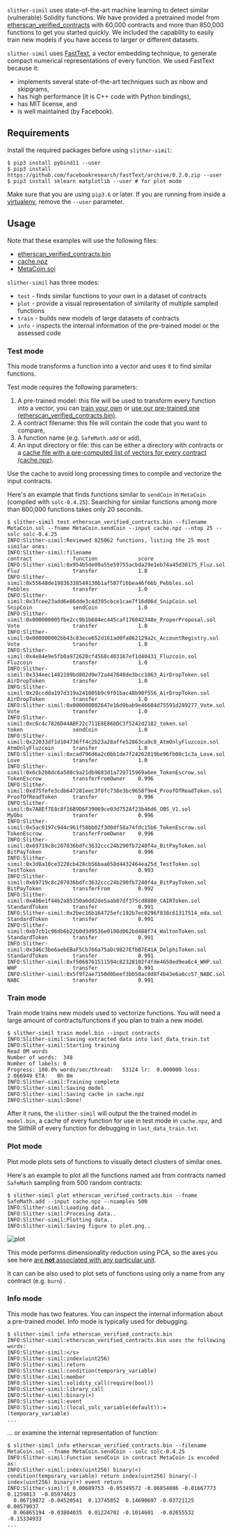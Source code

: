 `slither-simil` uses state-of-the-art machine learning to detect similar (vulnerable) Solidity functions. We have provided a pretrained model from [etherscan_verified_contracts](https://github.com/thec00n/etherscan_verified_contracts) with 60,000 contracts and more than 850,000 functions to get you started quickly. We included the capability to easily train new models if you have access to larger or different datasets.

`slither-simil` uses [FastText](https://github.com/facebookresearch/fastText), a vector embedding technique, to generate compact numerical representations of every function. We used FastText because it:

- implements several state-of-the-art techniques such as nbow and skipgrams,
- has high performance (it is C++ code with Python bindings),
- has MIT license, and
- is well maintained (by Facebook).

## Requirements

Install the required packages before using `slither-simil`:

```
$ pip3 install pybind11 --user
$ pip3 install https://github.com/facebookresearch/fastText/archive/0.2.0.zip --user
$ pip3 install sklearn matplotlib --user # for plot mode
```

Make sure that you are using `pip3.6` or later. If you are running from inside a [virtualenv](https://virtualenv.pypa.io/en/latest/), remove the `--user` parameter.

## Usage

Note that these examples will use the following files:

- [etherscan_verified_contracts.bin](https://drive.google.com/file/d/1oEhbIL4V9582Y5VKp4iiOURGq8qa4cBN/view?usp=sharing)
- [cache.npz](https://drive.google.com/file/d/1vpwusbyzLn1JqqAvlFivHXtLvsEp0VqX/view?usp=sharing)
- [MetaCoin.sol](https://github.com/crytic/slither/wiki/MetacoinExample)

`slither-simil` has three modes:

- `test` - finds similar functions to your own in a dataset of contracts
- `plot` - provide a visual representation of similarity of multiple sampled functions
- `train` - builds new models of large datasets of contracts
- `info` - inspects the internal information of the pre-trained model or the assessed code

### Test mode

This mode transforms a function into a vector and uses it to find similar functions.

Test mode requires the following parameters:

1. A pre-trained model: this file will be used to transform every function into a vector, you can [train your own](#train-mode) or [use our pre-trained one (etherscan_verified_contracts.bin)](#usage).
2. A contract filename: this file will contain the code that you want to compare,
3. A function name (e.g. `SafeMath.add` or `add`),
4. An input directory or file: this can be either a directory with contracts or a [cache file with a pre-computed list of vectors for every contract (cache.npz)](#usage).

Use the cache to avoid long processing times to compile and vectorize the input contracts.

Here's an example that finds functions similar to `sendCoin` in `MetaCoin` (compiled with `solc-0.4.25`). Searching for similar functions among more than 800,000 functions takes only 20 seconds.

```
$ slither-simil test etherscan_verified_contracts.bin --filename MetaCoin.sol --fname MetaCoin.sendCoin --input cache.npz --ntop 25 --solc solc-0.4.25
INFO:Slither-simil:Reviewed 825062 functions, listing the 25 most similar ones:
INFO:Slither-simil:filename                                                          contract             function             score
INFO:Slither-simil:0x954b5de09a55e59755acbda29e1eb74a45d30175_Fluz.sol               Fluz                 transfer             1.0
INFO:Slither-simil:0x55648de19836338549130b1af587f16bea46f66b_Pebbles.sol            Pebbles              transfer             1.0
INFO:Slither-simil:0x3fcee23add6e86dde3c4d395cbce1cae7f16d06d_SnipCoin.sol           SnipCoin             sendCoin             1.0
INFO:Slither-simil:0x000000005fbe2cc9b1b684ec445caf176042348e_ProperProposal.sol     Vote                 transfer             1.0
INFO:Slither-simil:0x000000002bb43c83ece652d161ad0fa862129a2c_AccountRegistry.sol    Vote                 transfer             1.0
INFO:Slither-simil:0x4e84e9e5fb0a972628cf4568c403167ef1d40431_Fluzcoin.sol           Fluzcoin             transfer             1.0
INFO:Slither-simil:0x334eec1482109bd802d9e72a447848de3bcc1063_AirDropToken.sol       AirDropToken         transfer             1.0
INFO:Slither-simil:0x28ccdda197d319a241005b9c9f01bac48b90f556_AirDropToken.sol       AirDropToken         transfer             1.0
INFO:Slither-simil:0x000000002647e16d9bab9e46604d75591d289277_Vote.sol               Vote                 transfer             1.0
INFO:Slither-simil:0xc6c4c7826D44ABF22c711E8E86bDC3f5242d2182_token.sol              token                sendCoin             1.0
INFO:Slither-simil:0x22033df1d104736ff4c2b23a28affe52863ca9c8_AtmOnlyFluzcoin.sol    AtmOnlyFluzcoin      transfer             1.0
INFO:Slither-simil:0xcad796d6a2c0bb1de7f24262819be96fb08c1c3a_Love.sol               Love                 transfer             1.0
INFO:Slither-simil:0x6cb2b8dc6a508c9a21db9683d1a729715969a6ee_TokenEscrow.sol        TokenEscrow          transferFromOwner    0.996
INFO:Slither-simil:0xd75fefe3cdb647281eec3f8fc738e3bc9658f9e4_ProofOfReadToken.sol   ProofOfReadToken     transfer             0.996
INFO:Slither-simil:0x7A8Ef7E8c8f16B9D6F39069ce03d752Af23b46d6_OBS_V1.sol             MyObs                transfer             0.996
INFO:Slither-simil:0x5ac0197c944c961f58bb02f3d0df58a74fdc15b6_TokenEscrow.sol        TokenEscrow          transferFromOwner    0.996
INFO:Slither-simil:0x69719c8c207036bdfc3632ccc24b290fb7240f4a_BitPayToken.sol        BitPayToken          transfer             0.996
INFO:Slither-simil:0x3d8a10ce3228cb428cb56baa058d4432464ea25d_TestToken.sol          TestToken            transfer             0.993
INFO:Slither-simil:0x69719c8c207036bdfc3632ccc24b290fb7240f4a_BitPayToken.sol        BitPayToken          transferFrom         0.992
INFO:Slither-simil:0x486e1f44b2a85150a6dd2de5aab87df375cd8880_CAIRToken.sol          StandardToken        transfer             0.991
INFO:Slither-simil:0x2bec16b164725efc192b7ec0296f838c61317514_eda.sol                StandardToken        transfer             0.991
INFO:Slither-simil:0xb7cb1c96db6b22b0d3d9536e0108d062bd488f74_WaltonToken.sol        StandardToken        transfer             0.991
INFO:Slither-simil:0x346c3be6aebEBaF5Cb766a75aDc9827EfbB7E41A_DelphiToken.sol        StandardToken        transfer             0.991
INFO:Slither-simil:0xf5068761511594c82328102f4fde4650ed9ea6c4_WHP.sol                WHP                  transfer             0.991
INFO:Slither-simil:0x5f9f2ae7150d0beef3bb50ac8d8f4b43e6a6cc57_NABC.sol               NABC                 transfer             0.991
```

### Train mode

Train mode trains new models used to vectorize functions. You will need a large amount of contracts/functions if you plan to train a new model.

```
$ slither-simil train model.bin --input contracts
INFO:Slither-simil:Saving extracted data into last_data_train.txt
INFO:Slither-simil:Starting training
Read 0M words
Number of words:  348
Number of labels: 0
Progress: 100.0% words/sec/thread:   53124 lr:  0.000000 loss:  2.066949 ETA:   0h 0m
INFO:Slither-simil:Training complete
INFO:Slither-simil:Saving model
INFO:Slither-simil:Saving cache in cache.npz
INFO:Slither-simil:Done!
```

After it runs, the `slither-simil` will output the the trained model in `model.bin`, a cache of every function for use in test mode in `cache.npz`, and the SlithIR of every function for debugging in `last_data_train.txt`.

### Plot mode

Plot mode plots sets of functions to visually detect clusters of similar ones.

Here's an example to plot all the functions named `add` from contracts named `SafeMath` sampling from 500 random contracts:

```
$ slither-simil plot etherscan_verified_contracts.bin --fname SafeMath.add --input cache.npz --nsamples 500
INFO:Slither-simil:Loading data..
INFO:Slither-simil:Procesing data..
INFO:Slither-simil:Plotting data..
INFO:Slither-simil:Saving figure to plot.png..
```

![plot](https://user-images.githubusercontent.com/31542053/57525857-3d794f80-7302-11e9-9677-b4eb3f6a5c20.png)

This mode performs dimensionality reduction using PCA, so the axes you see here [are **not** associated with any particular unit](https://stats.stackexchange.com/questions/137813/the-meaning-of-units-on-the-axes-of-a-pca-plot).

It can can be also used to plot sets of functions using only a name from any contract (e.g. `burn`) .

### Info mode

This mode has two features. You can inspect the internal information about a pre-trained model. Info mode is typically used for debugging.

```
$ slither-simil info etherscan_verified_contracts.bin
INFO:Slither-simil:etherscan_verified_contracts.bin uses the following words:
INFO:Slither-simil:</s>
INFO:Slither-simil:index(uint256)
INFO:Slither-simil:return
INFO:Slither-simil:condition(temporary_variable)
INFO:Slither-simil:member
INFO:Slither-simil:solidity_call(require(bool))
INFO:Slither-simil:library_call
INFO:Slither-simil:binary(+)
INFO:Slither-simil:event
INFO:Slither-simil:(local_solc_variable(default)):=(temporary_variable)
...
```

... or examine the internal representation of function:

```
$ slither-simil info etherscan_verified_contracts.bin --filename MetaCoin.sol --fname MetaCoin.sendCoin --solc solc-0.4.25
INFO:Slither-simil:Function sendCoin in contract MetaCoin is encoded as:
INFO:Slither-simil:index(uint256) binary(<) condition(temporary_variable) return index(uint256) binary(-) index(uint256) binary(+) event return
INFO:Slither-simil:[ 0.00689753 -0.05349572 -0.06854086 -0.01667773  0.1259813  -0.05974023
  0.06719872 -0.04520541  0.13745852  0.14690697 -0.03721125  0.00579037
  0.06865194 -0.03804035  0.01224702 -0.1014601  -0.02655532 -0.15334933
...
```
